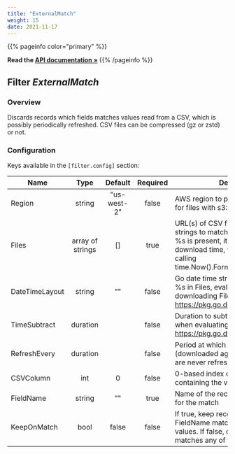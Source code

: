 ```yaml
---
title: "ExternalMatch"
weight: 15
date: 2021-11-17
---
```

{{% pageinfo color="primary" %}}

**Read the [API documentation &raquo;](https://pkg.go.dev/github.com/AdRoll/baker/filter#ExternalMatch)**
{{% /pageinfo %}}

## Filter *ExternalMatch*

### Overview
Discards records which fields matches values read from a CSV, which is possibly periodically refreshed. CSV files can be compressed (gz or zstd) or not.

### Configuration

Keys available in the `[filter.config]` section:

|Name|Type|Default|Required|Description|
|----|:--:|:-----:|:------:|-----------|
| Region| string| "us-west-2"| false| AWS region to pass to S3 client (only for files with s3:// prefix)|
| Files| array of strings| []| true| URL(s) of CSV file(s) containing the strings to match (s3[n]:// or file://). If %s is present, it's replaced, at download time, with the result of calling time.Now().Format(DateTimeLayout).|
| DateTimeLayout| string| ""| false| Go date time string layout replacing %s in Files, evaluated just before downloading Files. See https://pkg.go.dev/time#Time.Format|
| TimeSubtract| duration| | false| Duration to subtract from time.Now() when evaluating DateTimeLayout. See https://pkg.go.dev/time#ParseDuration|
| RefreshEvery| duration| | false| Period at which Files are refreshed (downloaded again), if not set, Files are never refreshed|
| CSVColumn| int| 0| false| 0-based index of the CSV column containing the values to consider|
| FieldName| string| ""| true| Name of the record field to consider for the match|
| KeepOnMatch| bool| false| false| If true, keep records if field at FieldName matches any of the CSV values. If false, discard records if field matches any of the CSV values.|

